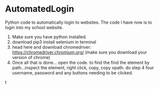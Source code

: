 # AutomatedLogin
Python code to automatically login to websites. The code I have now is to login into my school website.

1. Make sure you have python installed. 
2. download pip3 install selenium in terminal
3. head here and download chromedriver: https://chromedriver.chromium.org/ (make sure you download your version of chrome) 
4. Once all that is done... open the code.
to find the find the element by path...inspect the element, right click, copy, copy xpath. 
do step 4 four username, password and any buttons needing to be clicked. 

t
